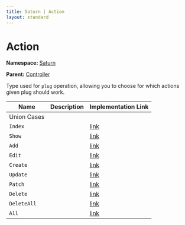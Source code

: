 ```yaml
---
title: Saturn | Action
layout: standard
---
```


# Action

**Namespace:** [Saturn](./saturn.html)

**Parent:** [Controller](./saturn-controller.html)

Type used for `plug` operation, allowing you to choose for which actions given plug should work.

| Name        | Description | Implementation Link                                                                           |
|-------------|-------------|-----------------------------------------------------------------------------------------------|
| Union Cases |             |                                                                                               |
| `Index`     |             | [link](https://github.com/SaturnFramework/Saturn/tree/master/src/Saturn/Controller.fs#L19-19) |
| `Show`      |             | [link](https://github.com/SaturnFramework/Saturn/tree/master/src/Saturn/Controller.fs#L20-20) |
| `Add`       |             | [link](https://github.com/SaturnFramework/Saturn/tree/master/src/Saturn/Controller.fs#L21-21) |
| `Edit`      |             | [link](https://github.com/SaturnFramework/Saturn/tree/master/src/Saturn/Controller.fs#L22-22) |
| `Create`    |             | [link](https://github.com/SaturnFramework/Saturn/tree/master/src/Saturn/Controller.fs#L23-23) |
| `Update`    |             | [link](https://github.com/SaturnFramework/Saturn/tree/master/src/Saturn/Controller.fs#L24-24) |
| `Patch`     |             | [link](https://github.com/SaturnFramework/Saturn/tree/master/src/Saturn/Controller.fs#L25-25) |
| `Delete`    |             | [link](https://github.com/SaturnFramework/Saturn/tree/master/src/Saturn/Controller.fs#L26-26) |
| `DeleteAll` |             | [link](https://github.com/SaturnFramework/Saturn/tree/master/src/Saturn/Controller.fs#L27-27) |
| `All`       |             | [link](https://github.com/SaturnFramework/Saturn/tree/master/src/Saturn/Controller.fs#L28-28) |
